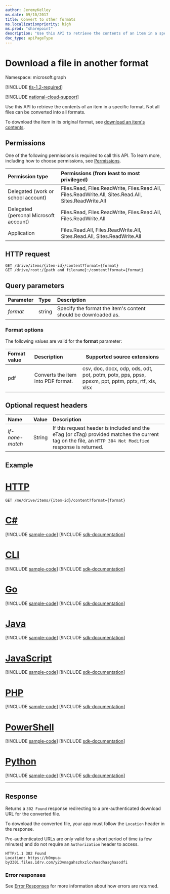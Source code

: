 ```yaml
---
author: JeremyKelley
ms.date: 09/10/2017
title: Convert to other formats
ms.localizationpriority: high
ms.prod: "sharepoint"
description: "Use this API to retrieve the contents of an item in a specific format."
doc_type: apiPageType
---
```

# Download a file in another format

Namespace: microsoft.graph

[!INCLUDE [tls-1.2-required](../../includes/tls-1.2-required.md)]

[!INCLUDE [national-cloud-support](../../includes/all-clouds.md)]

Use this API to retrieve the contents of an item in a specific format.
Not all files can be converted into all formats.

To download the item in its original format, see [download an item's contents](driveitem-get-content.md).

## Permissions

One of the following permissions is required to call this API. To learn more, including how to choose permissions, see [Permissions](/graph/permissions-reference).

| Permission type                        | Permissions (from least to most privileged) |
|:---------------------------------------|:------------------------------------|
| Delegated (work or school account)     | Files.Read, Files.ReadWrite, Files.Read.All, Files.ReadWrite.All, Sites.Read.All, Sites.ReadWrite.All |
| Delegated (personal Microsoft account) | Files.Read, Files.ReadWrite, Files.Read.All, Files.ReadWrite.All |
| Application                            | Files.Read.All, Files.ReadWrite.All, Sites.Read.All, Sites.ReadWrite.All |

## HTTP request

<!-- { "blockType": "ignored" } -->

```http
GET /drive/items/{item-id}/content?format={format}
GET /drive/root:/{path and filename}:/content?format={format}
```

## Query parameters

| Parameter      | Type  | Description                                                    |
|:----------|:-------|:---------------------------------------------------------------|
| _format_  | string | Specify the format the item's content should be downloaded as. |

### Format options

The following values are valid for the **format** parameter:

| Format value | Description                        | Supported source extensions
|:-------------|:-----------------------------------|----------------------------
| pdf          | Converts the item into PDF format. | csv, doc, docx, odp, ods, odt, pot, potm, potx, pps, ppsx, ppsxm, ppt, pptm, pptx, rtf, xls, xlsx

## Optional request headers

| Name            | Value   | Description                                                                                                                                              |
|:----------------|:--------|:---------------------------------------------------------------------------------------------------------------------------------------------------------|
| _if-none-match_ | String  | If this request header is included and the eTag (or cTag) provided matches the current tag on the file, an `HTTP 304 Not Modified` response is returned. |

## Example

# [HTTP](#tab/http)
<!-- { "blockType": "request", "name": "convert-item-content", "scopes": "files.read" } -->

```msgraph-interactive
GET /me/drive/items/{item-id}/content?format={format}
```

# [C#](#tab/csharp)
[!INCLUDE [sample-code](../includes/snippets/csharp/convert-item-content-csharp-snippets.md)]
[!INCLUDE [sdk-documentation](../includes/snippets/snippets-sdk-documentation-link.md)]

# [CLI](#tab/cli)
[!INCLUDE [sample-code](../includes/snippets/cli/convert-item-content-cli-snippets.md)]
[!INCLUDE [sdk-documentation](../includes/snippets/snippets-sdk-documentation-link.md)]

# [Go](#tab/go)
[!INCLUDE [sample-code](../includes/snippets/go/convert-item-content-go-snippets.md)]
[!INCLUDE [sdk-documentation](../includes/snippets/snippets-sdk-documentation-link.md)]

# [Java](#tab/java)
[!INCLUDE [sample-code](../includes/snippets/java/convert-item-content-java-snippets.md)]
[!INCLUDE [sdk-documentation](../includes/snippets/snippets-sdk-documentation-link.md)]

# [JavaScript](#tab/javascript)
[!INCLUDE [sample-code](../includes/snippets/javascript/convert-item-content-javascript-snippets.md)]
[!INCLUDE [sdk-documentation](../includes/snippets/snippets-sdk-documentation-link.md)]

# [PHP](#tab/php)
[!INCLUDE [sample-code](../includes/snippets/php/convert-item-content-php-snippets.md)]
[!INCLUDE [sdk-documentation](../includes/snippets/snippets-sdk-documentation-link.md)]

# [PowerShell](#tab/powershell)
[!INCLUDE [sample-code](../includes/snippets/powershell/convert-item-content-powershell-snippets.md)]
[!INCLUDE [sdk-documentation](../includes/snippets/snippets-sdk-documentation-link.md)]

# [Python](#tab/python)
[!INCLUDE [sample-code](../includes/snippets/python/convert-item-content-python-snippets.md)]
[!INCLUDE [sdk-documentation](../includes/snippets/snippets-sdk-documentation-link.md)]

---

## Response

Returns a `302 Found` response redirecting to a pre-authenticated download URL for the converted file.

To download the converted file, your app must follow the `Location` header in the response.

Pre-authenticated URLs are only valid for a short period of time (a few minutes) and do not require an `Authorization` header to access.

<!-- { "blockType": "response" } -->

```http
HTTP/1.1 302 Found
Location: https://b0mpua-by3301.files.1drv.com/y23vmagahszhxzlcvhasdhasghasodfi
```

### Error responses

See [Error Responses][error-response] for more information about how errors are returned.

[error-response]: /graph/errors
[file-facet]: ../resources/file.md

<!-- {
  "type": "#page.annotation",
  "description": "Convert the contents of an item in OneDrive to a different format.",
  "keywords": "convert,pdf,convert to pdf",
  "section": "documentation",
  "tocPath": "Items/Download formats",
  "suppressions": [
  ]
} -->

